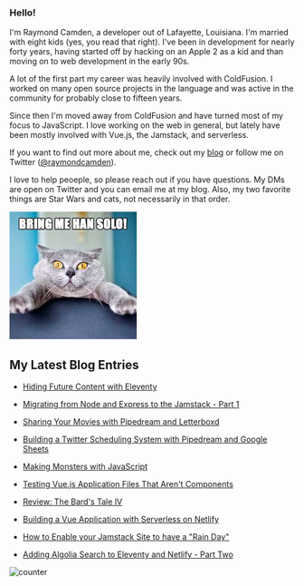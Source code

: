 ### Hello!

I'm Raymond Camden, a developer out of Lafayette, Louisiana. I'm married with eight kids (yes, you read that right). I've been in development for nearly forty years, having started off by hacking on an Apple 2 as a kid and than moving on to web development in the early 90s.

A lot of the first part my career was heavily involved with ColdFusion. I worked on many open source projects in the language and was active in the community for probably close to fifteen years. 

Since then I'm moved away from ColdFusion and have turned most of my focus to JavaScript. I love working on the web in general, but lately have been mostly involved with Vue.js, the Jamstack, and serverless. 

If you want to find out more about me, check out my [blog](https://www.raymondcamden.com) or follow me on Twitter ([@raymondcamden](https://twitter.com/raymondcamden)). 

I love to help peoeple, so please reach out if you have questions. My DMs are open on Twitter and you can email me at my blog. Also, my two favorite things are Star Wars and cats, not necessarily in that order.

![Star Wars cat](https://raw.githubusercontent.com/cfjedimaster/cfjedimaster/master/cat.jpg)

<!-- RSS -->
## My Latest Blog Entries

* [Hiding Future Content with Eleventy](https://www.raymondcamden.com/2020/08/07/hiding-future-content-with-eleventy)

* [Migrating from Node and Express to the Jamstack - Part 1](https://www.raymondcamden.com/2020/08/06/migrating-from-node-and-express-to-the-jamstack-part-1)

* [Sharing Your Movies with Pipedream and Letterboxd](https://www.raymondcamden.com/2020/08/04/sharing-your-movies-with-pipedream-and-letterboxd)

* [Building a Twitter Scheduling System with Pipedream and Google Sheets](https://www.raymondcamden.com/2020/07/28/building-a-twitter-scheduling-system-with-pipedream-and-google-sheets)

* [Making Monsters with JavaScript](https://www.raymondcamden.com/2020/07/19/making-monsters-with-javascript)

* [Testing Vue.js Application Files That Aren't Components](https://www.raymondcamden.com/2020/07/17/testing-vuejs-application-files-that-arent-components)

* [Review: The Bard's Tale IV](https://www.raymondcamden.com/2020/07/12/review-the-bards-tale-iv)

* [Building a Vue Application with Serverless on Netlify](https://www.raymondcamden.com/2020/07/07/building-a-vue-application-with-serverless-on-netlify)

* [How to Enable your Jamstack Site to have a "Rain Day"](https://www.raymondcamden.com/2020/07/06/how-to-enable-your-jamstack-site-to-have-a-rain-day)

* [Adding Algolia Search to Eleventy and Netlify - Part Two](https://www.raymondcamden.com/2020/07/01/adding-algolia-search-to-eleventy-and-netlify-part-two)

<!-- ENDRSS -->

![counter](https://enzy20r2pibx5pb.m.pipedream.net)
